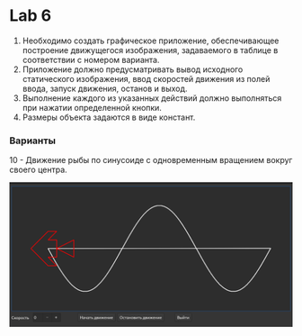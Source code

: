 # Lab 6
1. Необходимо создать графическое приложение, обеспечивающее построение движущегося изображения, задаваемого в таблице в соответствии с номером варианта.
2. Приложение должно предусматривать вывод исходного статического изображения, ввод скоростей движения из полей ввода, запуск движения, останов и выход.	
3. Выполнение каждого из указанных действий должно выполняться при нажатии определенной кнопки.
4. Размеры объекта задаются в виде констант.

<h3> Варианты </h3>

10	-	Движение рыбы по синусоиде с одновременным вращением вокруг своего центра.

<p align="center">
<img src="https://github.com/PrefectSol/TestTasks/blob/master/Images/FishGO.png" title="alt">
 </p>